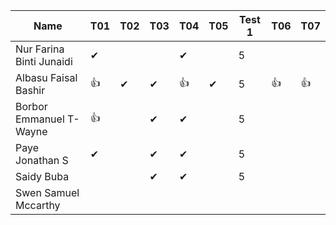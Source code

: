 |Name                              |T01 |T02 |T03 |T04 |T05 |Test 1 |T06 |T07 |
|----------------------------------|----|----|----|----|----|------ |----|---|
|Nur Farina Binti Junaidi          | ✔  |    |    | ✔ |     | 5     |    |   |
|Albasu Faisal Bashir              | 👍 | ✔ | ✔  | 👍 | ✔ | 5     | 👍 | 👍  |
|Borbor Emmanuel T-Wayne           | 👍 |    | ✔  | ✔  |   | 5     |    |   |
|Paye Jonathan S                   | ✔  |    | ✔ | ✔ |    | 5       |    |   |
|Saidy Buba                        |    |    | ✔ | ✔ |    |  5   |    |   |
|Swen Samuel Mccarthy              |    |    |    |    |    |       |    |   |
